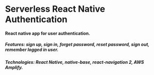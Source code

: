 # Serverless React Native Authentication
#### React native app for user authentication.
##### Features: sign up, sign in, forget password, reset password, sign out, remember logged in user.
##### Technologies: React Native, native-base, react-navigation 2, AWS Amplify.

